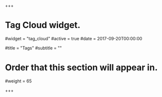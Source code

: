 +++
# Tag Cloud widget.
#widget = "tag_cloud"
#active = true
#date = 2017-09-20T00:00:00

#title = "Tags"
#subtitle = ""

# Order that this section will appear in.
#weight = 65

+++

